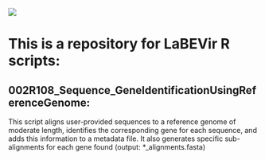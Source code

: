 ![](labevirlogo.jpg)
# This is a repository for LaBEVir R scripts:

## 002R108_Sequence_GeneIdentificationUsingReferenceGenome: 
This script aligns user-provided sequences to a reference genome of moderate length, 
identifies the corresponding gene for each sequence, and adds this information to a metadata file. It also generates specific sub-alignments 
for each gene found (output: *_alignments.fasta)
